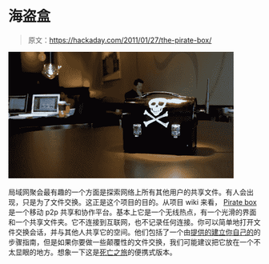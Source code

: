# 海盗盒

> 原文：<https://hackaday.com/2011/01/27/the-pirate-box/>

![](img/2ac176f1712dab1522efb41cd1727338.png "PirateBoxCafe6")

局域网聚会最有趣的一个方面是探索网络上所有其他用户的共享文件。有人会出现，只是为了文件交换。这正是这个项目的目的。从项目 wiki 来看， [Pirate box](http://wiki.daviddarts.com/PirateBox) 是一个移动 p2p 共享和协作平台。基本上它是一个无线热点，有一个光滑的界面和一个共享文件夹。它不连接到互联网，也不记录任何连接。你可以简单地打开文件交换会话，并与其他人共享它的空间。他们包括了一个由[提供的建立你自己的](http://wiki.daviddarts.com/PirateBox_DIY)的步骤指南，但是如果你要做一些颠覆性的文件交换，我们可能建议把它放在一个不太显眼的地方。想象一下这是[死亡之旅](http://deaddrops.com/)的便携式版本。